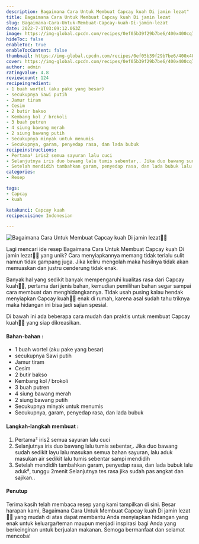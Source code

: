 ```yaml
---
description: Bagaimana Cara Untuk Membuat Capcay kuah Di jamin lezat"
title: Bagaimana Cara Untuk Membuat Capcay kuah Di jamin lezat
slug: Bagaimana-Cara-Untuk-Membuat-Capcay-kuah-Di-jamin-lezat
date: 2022-7-1T03:09:12.063Z
image: https://img-global.cpcdn.com/recipes/0ef05b39f29b7be6/400x400cq70/photo.jpg
hideToc: false
enableToc: true
enableTocContent: false
thumbnail: https://img-global.cpcdn.com/recipes/0ef05b39f29b7be6/400x400cq70/photo.jpg
cover: https://img-global.cpcdn.com/recipes/0ef05b39f29b7be6/400x400cq70/photo.jpg
author: admin
ratingvalue: 4.8
reviewcount: 124
recipeingredient:
- 1 buah wortel (aku pake yang besar)
- secukupnya Sawi putih
- Jamur tiram
- Cesim
- 2 butir bakso
- Kembang kol / brokoli
- 3 buah putren
- 4 siung bawang merah
- 2 siung bawang putih
- Secukupnya minyak untuk menumis
- Secukupnya, garam, penyedap rasa, dan lada bubuk
recipeinstructions:
- Pertama² iris2 semua sayuran lalu cuci
- Selanjutnya iris duo bawang lalu tumis sebentar,. Jika duo bawang sudah sedikit layu lalu masukan semua bahan sayuran, lalu aduk masukan air sedikit lalu tumis sebentar sampi mendidih
- Setelah mendidih tambahkan garam, penyedap rasa, dan lada bubuk lalu aduk², tunggu 2menit Selanjutnya tes rasa jika sudah pas angkat dan sajikan..
categories:
- Resep

tags:
- Capcay
- kuah

katakunci: Capcay kuah
recipecuisine: Indonesian

---
```


![Bagaimana Cara Untuk Membuat Capcay kuah Di jamin lezat👩‍🍳](https://img-global.cpcdn.com/recipes/0ef05b39f29b7be6/400x400cq70/photo.jpg)

Lagi mencari ide resep Bagaimana Cara Untuk Membuat Capcay kuah Di jamin lezat👩‍🍳 yang unik? Cara menyiapkannya memang tidak terlalu sulit namun tidak gampang juga. Jika keliru mengolah maka hasilnya tidak akan memuaskan dan justru cenderung tidak enak.

Banyak hal yang sedikit banyak mempengaruhi kualitas rasa dari Capcay kuah👩‍🍳, pertama dari jenis bahan, kemudian pemilihan bahan segar sampai cara membuat dan menghidangkannya. Tidak usah pusing kalau hendak menyiapkan Capcay kuah👩‍🍳 enak di rumah, karena asal sudah tahu triknya maka hidangan ini bisa jadi sajian spesial.

Di bawah ini ada beberapa cara mudah dan praktis untuk membuat Capcay kuah👩‍🍳 yang siap dikreasikan.

<!--inarticleads1-->

#### Bahan-bahan :

- 1 buah wortel (aku pake yang besar)
- secukupnya Sawi putih
- Jamur tiram
- Cesim
- 2 butir bakso
- Kembang kol / brokoli
- 3 buah putren
- 4 siung bawang merah
- 2 siung bawang putih
- Secukupnya minyak untuk menumis
- Secukupnya, garam, penyedap rasa, dan lada bubuk

<!--inarticleads2-->

#### Langkah-langkah membuat :

1. Pertama² iris2 semua sayuran lalu cuci
1. Selanjutnya iris duo bawang lalu tumis sebentar,. Jika duo bawang sudah sedikit layu lalu masukan semua bahan sayuran, lalu aduk masukan air sedikit lalu tumis sebentar sampi mendidih
1. Setelah mendidih tambahkan garam, penyedap rasa, dan lada bubuk lalu aduk², tunggu 2menit Selanjutnya tes rasa jika sudah pas angkat dan sajikan..

#### Penutup

Terima kasih telah membaca resep yang kami tampilkan di sini. Besar harapan kami, Bagaimana Cara Untuk Membuat Capcay kuah Di jamin lezat👩‍🍳 yang mudah di atas dapat membantu Anda menyiapkan hidangan yang enak untuk keluarga/teman maupun menjadi inspirasi bagi Anda yang berkeinginan untuk berjualan makanan. Semoga bermanfaat dan selamat mencoba!